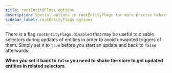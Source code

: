 ```yaml
---
title: rootEntityFlags options
description: Special options in rootEntityFlags for more precise behavior
sidebar_label: rootEntityFlags options
---
```


There is a flag `rootEntityFlags.disabled` that may be useful to disable selectors during updates of entities
in order to avoid unwanted triggers of them.
Simply set it to `true` before you start an update and back to `false` afterwards.

**When you set it back to `false` you need to shake the store to get updated entities in related selectors**.

